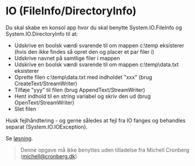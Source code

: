 ﻿# IO (FileInfo/DirectoryInfo)

Du skal skabe en konsol app hvor du skal benytte System.IO.FileInfo og System.IO.DirectoryInfo til at:

- Udskrive en boolsk værdi svarende til om mappen c:\temp eksisterer (hvis den ikke findes så opret den og placer et par filer i)
- Udskrive navnet på samtlige filer i mappen
- Udskrive en boolsk værdi svarende til om mappen c:\temp\data.txt eksisterer 
- Oprette filen c:\temp\data.txt med indholdet "xxx" (brug CreateText/StreamWriter)
- Tilføje "yyy" til filen (brug AppendText/StreamWriter)
- Hent indhold til en string variabel og skriv den ud (brug OpenText/StreamWriter)
- Slet filen

Husk fejlhåndtering - og gerne således at fejl fra IO fanges og behandles separat (System.IO.IOException).

Se [løsning](https://github.com/devcronberg/undervisning-cs-opgaver/blob/master/io-brug-af-fileinfoogdirectoryinfo/Program.cs).

<!-- footerstart -->
> Denne opgave må ikke benyttes uden tilladelse fra Michell Cronberg (michell@cronberg.dk)
<!-- footerslut -->
